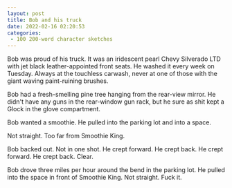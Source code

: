 ```yaml
---
layout: post
title: Bob and his truck
date: 2022-02-16 02:20:53
categories:
 - 100 200-word character sketches
---
```


Bob was proud of his truck. It was an iridescent pearl Chevy Silverado LTD with jet black leather-appointed front seats. He washed it every week on Tuesday. Always at the touchless carwash, never at one of those with the giant waving paint-ruining brushes.

Bob had a fresh-smelling pine tree hanging from the rear-view mirror. He didn't have any guns in the rear-window gun rack, but he sure as shit kept a Glock in the glove compartment.

Bob wanted a smoothie. He pulled into the parking lot and into a space.

Not straight. Too far from Smoothie King.

Bob backed out. Not in one shot. He crept forward. He crept back. He crept forward. He crept back. Clear.

Bob drove three miles per hour around the bend in the parking lot. He pulled into the space in front of Smoothie King. Not straight. Fuck it.
